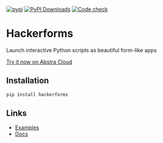 [![pypi](https://img.shields.io/pypi/v/hackerforms.svg)](https://pypi.python.org/pypi/hackerforms)
[![PyPI Downloads](https://img.shields.io/pypi/dm/hackerforms.svg)](
https://pypi.org/project/hackerforms/)
[![Code check](https://github.com/abstra-app/hackerforms-lib/actions/workflows/code_check.yml/badge.svg)](https://github.com/abstra-app/hackerforms-lib/actions/workflows/code_check.yml)

# Hackerforms
Launch interactive Python scripts as beautiful form-like apps

[Try it now on Abstra Cloud](https://www.abstracloud.com/forms)

## Installation

```bash
pip install hackerforms
```
## Links

- [Examples](https://github.com/abstra-app/hackerforms-examples/tree/master/python)
- [Docs](https://docs.abstracloud.com/)



